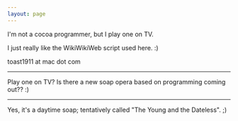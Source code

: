 ```yaml
---
layout: page
---
```


I'm not a cocoa programmer, but I play one on TV.

I just really like the WikiWikiWeb script used here. :)

toast1911 at mac dot com

----

Play one on TV? Is there a new soap opera based on programming coming out?? :)

----

Yes, it's a daytime soap; tentatively called "The Young and the Dateless". ;)
